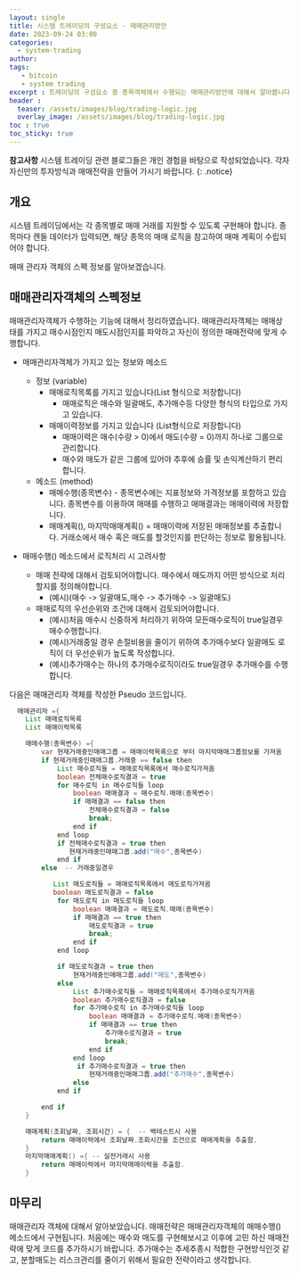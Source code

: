 ```yaml
---
layout: single
title: 시스템 트레이딩의 구성요소 - 매매관리방안
date: 2023-09-24 03:00
categories: 
  - system-trading
author: 
tags: 
   - bitcoin
   - system trading
excerpt : 트레이딩의 구성요소 중 종목객체에서 수행되는 매매관리방안에 대해서 알아봅니다.
header :
  teaser: /assets/images/blog/trading-logic.jpg
  overlay_image: /assets/images/blog/trading-logic.jpg
toc : true  
toc_sticky: true
---
```


**참고사항** 시스템 트레이딩 관련 블로그들은 개인 경험을 바탕으로 작성되었습니다. 각자 자신만의 투자방식과 매매전략을 만들어 가시기 바랍니다.
{: .notice} 

## 개요

시스템 트레이딩에서는 각 종목별로 매매 거래를 지원할 수 있도록 구현해야 합니다. 종목마다 캔들 데이터가 입력되면, 해당 종목의 매매 로직을 참고하여 매매 계획이 수립되어야 합니다.

매매 관리자 객체의 스펙 정보를 알아보겠습니다.

## 매매관리자객체의 스펙정보

매매관리자객체가 수행하는 기능에 대해서 정리하였습니다. 매매관리자객체는 매매상태를 가지고 매수시점인지 매도시점인지를 파악하고 자신이 정의한 매매전략에 맞게 수행합니다.

- 매매관리자객체가 가지고 있는 정보와 메소드
  - 정보 (variable) 
    - 매매로직목록를 가지고 있습니다(List 형식으로 저장합니다)
      - 매매로직은 매수와 일괄매도, 추가매수등 다양한 형식의 타입으로 가지고 있습니다. 
    - 매매이력정보를 가지고 있습니다 (List형식으로 저장합니다)
      - 매매이력은 매수(수량 > 0)에서 매도(수량 = 0)까지 하나로 그룹으로 관리합니다. 
      - 매수와 매도가 같은 그룹에 있어야 추후에 승률 및 손익계산하기 편리합니다.
  - 메소드 (method)
    - 매매수행(종목변수) - 종목변수에는 지표정보와 가격정보를 포함하고 있습니다. 종목변수를 이용하여 매매를 수행하고 매매결과는 매매이력에 저장합니다.
    - 매매계획(), 마지막매매계획() = 매매이력에 저장된 매매정보를 추출합니다. 거래소에서 매수 혹은 매도를 할것인지를 판단하는 정보로 활용됩니다.

- 매매수행() 메소드에서 로직처리 시 고려사항
  - 매매 전략에 대해서 검토되어야합니다. 매수에서 매도까지 어떤 방식으로 처리할지를 정의해야합니다.
    - (예시)(매수 -> 일괄매도,매수 -> 추가매수 -> 일괄매도)
  - 매매로직의 우선순위와 조건에 대해서 검토되어야합니다.  
    - (예시)처음 매수시 신중하게 처리하기 위하여 모든매수로직이 true일경우 매수수행합니다.
    - (예시)거래중일 경우 손절비용을 줄이기 위하여 추가매수보다 일괄매도 로직이 더 우선순위가 높도록 작성합니다.
    - (예시)추가매수는 하나의 추가매수로직이라도 true일경우 추가매수를 수행합니다. 


다음은 매매관리자 객체를 작성한 Pseudo 코드입니다. 

```java
  매매관리자 ={
    List 매매로직목록
    List 매매이력목록

    매매수행(종목변수) ={
        var 현재거래중인매매그룹 = 매매이력목록으로 부터 마지막매매그룹정보를 가져옴
        if 현재거래중인매매그룹.거래중 == false then
            List 매수로직들 = 매매로직목록에서 매수로직가져옴
            boolean 전체매수로직결과 = true
            for 매수로직 in 매수로직들 loop
                boolean 매매결과 = 매수로직.매매(종목변수)
                if 매매결과 == false then
                    전체매수로직결과 = false
                    break;
                end if
            end loop
            if 전체매수로직결과 = true then
               현재거래중인매매그룹.add("매수",종목변수)
            end if
        else  -- 거래중일경우

           List 매도로직들 = 매매로직목록에서 매도로직가져옴
           boolean 매도로직결과 = false
            for 매도로직 in 매도로직들 loop
                boolean 매매결과 = 매도로직.매매(종목변수)
                if 매매결과 == true then
                    매도로직결과 = true
                    break;
                end if
            end loop

            if 매도로직결과 = true then
                현재거래중인매매그룹.add("매도",종목변수)
            else
                List 추가매수로직들 = 매매로직목록에서 추가매수로직가져옴
                boolean 추가매수로직결과 = false
                for 추가매수로직 in 추가매수로직들 loop
                    boolean 매매결과 = 추가매수로직.매매(종목변수)
                    if 매매결과 == true then
                        추가매수로직결과 = true
                        break;
                    end if
                end loop
                 if 추가매수로직결과 = true then
                    현재거래중인매매그룹.add("추가매수",종목변수)
                else
            end if

        end if
    }

    매매계획(조회날짜, 조회시간) = {  -- 백테스트시 사용
        return 매매이력에서 조회날짜.조회시간을 조건으로 매매계획을 추출함.
    }
    마지막매매계획() ={ -- 실전거래시 사용
        return 매매이력에서 마지막매매이력을 추출함.
    }
```

## 마무리

매매관리자 객체에 대해서 알아보았습니다. 매매전략은 매매관리자객체의 매매수행() 메소드에서 구현됩니다. 처음에는 매수와 매도를 구현해보시고 이후에 고민 하신 매매전략에 맞게 코드를 추가하시기 바랍니다. 추가매수는 추세추종시 적합한 구현방식인것 같고, 분할매도는 리스크관리를 줄이기 위해서 필요한 전략이라고 생각합니다.  
